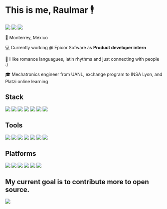 <h1 align="left">This is me, Raulmar 🕴</h1>

[![](https://img.shields.io/badge/MAIL-yellowgreen?style=for-the-badge&logo=gmail&logoColor=white)](mailto:hello@raulmar.com)
[![](https://img.shields.io/badge/LinkedIn-0077B5?style=for-the-badge&logo=linkedin&logoColor=white)](https://linkedin.com/in/raulmarhernandez)
[![](https://img.shields.io/badge/Portfolio-7D4698.svg?style=for-the-badge&logo=Google-chrome&logoColor=white)](https://raulmar.com)

📍 Monterrey, México

💻 Currently working @ Epicor Sofware as **Product developer intern**

💬 I like romance languagues, latin rhythms and just connecting with people :)

🎓 Mechatronics engineer from UANL, exchange program to INSA Lyon, and Platzi online learning

## Stack
![](https://img.shields.io/badge/TypeScript-007ACC?style=for-the-badge&logo=typescript&logoColor=white)
![](https://img.shields.io/badge/JavaScript-F7DF1E?style=for-the-badge&logo=JavaScript&logoColor=black)
![](https://img.shields.io/badge/HTML_5-orange?style=for-the-badge&logo=html5&logoColor=white)
![](https://img.shields.io/badge/CSS_3-blue?&style=for-the-badge&logo=css3&logoColor=white)
![](https://img.shields.io/badge/Angular-DD0031?style=for-the-badge&logo=angular&logoColor=white)
![](https://img.shields.io/badge/Tailwind_CSS-38B2AC?style=for-the-badge&logo=tailwind-css&logoColor=white)
![](https://img.shields.io/badge/Next.js-20232A?style=for-the-badge&logo=react&logoColor=61DAFB)

## Tools
![](https://img.shields.io/badge/GIT-E44C30?style=for-the-badge&logo=git&logoColor=white)
![](https://img.shields.io/badge/GitHub-100000?style=for-the-badge&logo=github&logoColor=white)
![](https://img.shields.io/badge/GitHub_Actions-2088FF?style=for-the-badge&logo=github-actions&logoColor=white)
![](https://img.shields.io/badge/VS_code-0078D4?style=for-the-badge&logo=visual%20studio%20code&logoColor=white)
![](https://img.shields.io/badge/MS_Office-D83B01?style=for-the-badge&logo=microsoft-office&logoColor=white)
![](https://img.shields.io/badge/Jira-0052CC?style=for-the-badge&logo=Jira&logoColor=white)
![](https://img.shields.io/badge/Notion-000000?style=for-the-badge&logo=notion&logoColor=white)

## Platforms
![](https://img.shields.io/badge/Linux-lightgrey?style=for-the-badge&logo=linux&logoColor=black)
![](https://img.shields.io/badge/Azure-0089D6?style=for-the-badge&logo=microsoft-azure&logoColor=white)
![](https://img.shields.io/badge/Digital_Ocean-0080FF?style=for-the-badge&logo=DigitalOcean&logoColor=white)
![](https://img.shields.io/badge/Arduino-00979D?style=for-the-badge&logo=Arduino&logoColor=white)
![](https://img.shields.io/badge/Raspberry%20Pi-A22846?style=for-the-badge&logo=Raspberry%20Pi&logoColor=white)
![](https://img.shields.io/badge/internet-blueviolet?style=for-the-badge&logo=Google-chrome&logoColor=white)

## My current goal is to contribute more to open source. 
![](https://github-readme-stats.vercel.app/api?username=raulmar0&theme=blue-green)
